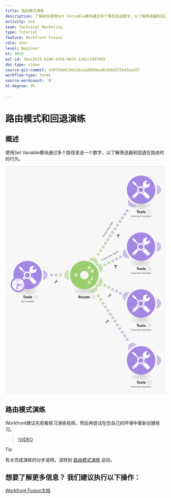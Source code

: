 ```yaml
---
title: 路由模式演练
description: 了解如何使用Set Variable模块通过多个路径发送数字，以了解筛选器和回退的行为方式 [!DNL Adobe Workfront Fusion].
activity: use
team: Technical Marketing
type: Tutorial
feature: Workfront Fusion
role: User
level: Beginner
kt: 9015
exl-id: 3ba15bf6-b296-4356-9974-1262c5d97602
doc-type: video
source-git-commit: d39754b619e526e1a869deedb38dd2f2b43aee57
workflow-type: tm+mt
source-wordcount: '0'
ht-degree: 0%

---
```


# 路由模式和回退演练

## 概述

使用Set Variable模块通过多个路径发送一个数字，以了解筛选器和回退在路由时的行为。

![融合场景的图像](assets/universal-connectors-and-routing-7.png)

## 路由模式演练

Workfront建议先观看练习演练视频，然后再尝试在您自己的环境中重新创建练习。

>[!VIDEO](https://video.tv.adobe.com/v/335274/?quality=12)

>[!TIP]
>
>有关完成演练的分步说明，请转到 [路由模式演练](https://experienceleague.adobe.com/docs/workfront-learn/tutorials-workfront/fusion/exercises/routing-patterns.html?lang=en) 运动。


## 想要了解更多信息？ 我们建议执行以下操作：

[Workfront Fusion文档](https://experienceleague.adobe.com/docs/workfront/using/adobe-workfront-fusion/workfront-fusion-2.html?lang=en)
